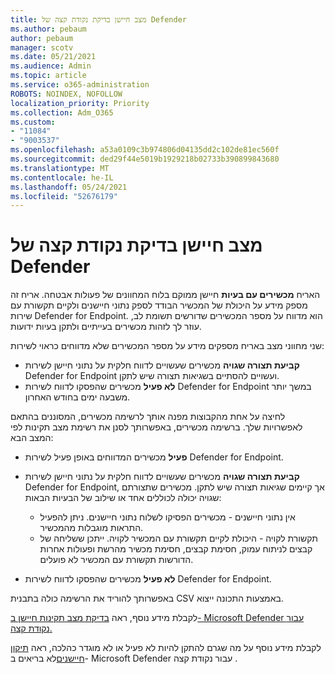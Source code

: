 ```yaml
---
title: מצב חיישן בדיקת נקודת קצה של Defender
ms.author: pebaum
author: pebaum
manager: scotv
ms.date: 05/21/2021
ms.audience: Admin
ms.topic: article
ms.service: o365-administration
ROBOTS: NOINDEX, NOFOLLOW
localization_priority: Priority
ms.collection: Adm_O365
ms.custom:
- "11084"
- "9003537"
ms.openlocfilehash: a53a0109c3b974806d04135dd2c102de81ec560f
ms.sourcegitcommit: ded29f44e5019b1929218b02733b390899843680
ms.translationtype: MT
ms.contentlocale: he-IL
ms.lasthandoff: 05/24/2021
ms.locfileid: "52676179"
---
```

# <a name="defender-endpoint-check-sensor-status"></a>מצב חיישן בדיקת נקודת קצה של Defender

האריח **מכשירים עם בעיות** חיישן ממוקם בלוח המחוונים של פעולות אבטחה. אריח זה מספק מידע על היכולת של המכשיר הבודד לספק נתוני חיישנים ולקיים תקשורת עם שירות Defender for Endpoint. הוא מדווח על מספר המכשירים שדורשים תשומת לב, עוזר לך לזהות מכשירים בעייתיים ולתקן בעיות ידועות.

שני מחווני מצב באריח מספקים מידע על מספר המכשירים שלא מדווחים כראוי לשירות:

- **קביעת תצורה שגויה** מכשירים שעשויים לדווח חלקית על נתוני חיישן לשירות Defender for Endpoint ועשויים להסתיים בשגיאות תצורה שיש לתקן.
- **לא פעיל** מכשירים שהפסקו לדווח לשירות Defender for Endpoint במשך יותר משבעה ימים בחודש האחרון.

לחיצה על אחת מהקבוצות מפנה אותך לרשימה מכשירים, המסוננים בהתאם לאפשרויות שלך. ברשימה מכשירים, באפשרותך לסנן את רשימת מצב תקינות לפי המצב הבא:

- **פעיל** מכשירים המדווחים באופן פעיל לשירות Defender for Endpoint.
- **קביעת תצורה שגויה** מכשירים שעשויים לדווח חלקית על נתוני חיישן לשירות Defender for Endpoint, אך קיימים שגיאות תצורה שיש לתקן. מכשירים שתצורתם שגויה יכולה לכוללים אחד או שילוב של הבעיות הבאות:

    - אין נתוני חיישנים - מכשירים הפסיקו לשלוח נתוני חיישנים. ניתן להפעיל התראות מוגבלות מהמכשיר.
    - תקשורת לקויה - היכולת לקיים תקשורת עם המכשיר לקויה. ייתכן ששליחה של קבצים לניתוח עמוק, חסימת קבצים, חסימת מכשיר מהרשת ופעולות אחרות הדורשות תקשורת עם המכשיר לא פועלים.
- **לא פעיל** מכשירים שהפסקו לדווח לשירות Defender for Endpoint.

באפשרותך להוריד את הרשימה כולה בתבנית CSV באמצעות התכונה ייצוא.

לקבלת מידע נוסף, ראה [בדיקת מצב תקינות חיישן ב- Microsoft Defender עבור נקודת קצה.](/microsoft-365/security/defender-endpoint/check-sensor-status)

לקבלת מידע נוסף על מה שגרם להתקן להיות לא פעיל או לא מוגדר כהלכה, ראה [תיקון חיישנים](/microsoft-365/security/defender-endpoint/fix-unhealthy-sensors)לא בריאים ב- Microsoft Defender עבור נקודת קצה .
